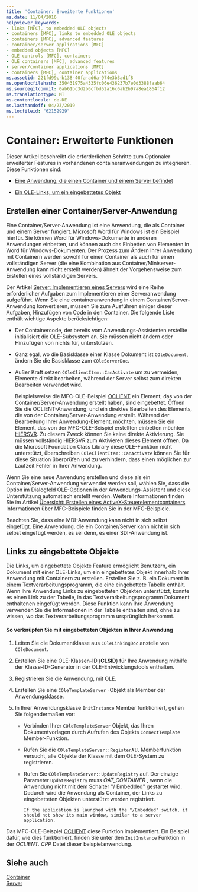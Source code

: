```yaml
---
title: 'Container: Erweiterte Funktionen'
ms.date: 11/04/2016
helpviewer_keywords:
- links [MFC], to embedded OLE objects
- containers [MFC], links to embedded OLE objects
- containers [MFC], advanced features
- container/server applications [MFC]
- embedded objects [MFC]
- OLE controls [MFC], containers
- OLE containers [MFC], advanced features
- server/container applications [MFC]
- containers [MFC], container applications
ms.assetid: 221fd99c-b138-40fa-ad6a-974e3b3ad1f8
ms.openlocfilehash: 350431975a4335fc06e436237b7e0d3388faab64
ms.sourcegitcommit: 0ab61bc3d2b6cfbd52a16c6ab2b97a8ea1864f12
ms.translationtype: MT
ms.contentlocale: de-DE
ms.lasthandoff: 04/23/2019
ms.locfileid: "62152929"
---
```

# <a name="containers-advanced-features"></a>Container: Erweiterte Funktionen

Dieser Artikel beschreibt die erforderlichen Schritte zum Optionaler erweiterter Features in vorhandenen containeranwendungen zu integrieren. Diese Funktionen sind:

- [Eine Anwendung, die einen Container und einem Server befindet](#_core_creating_a_container_server_application)

- [Ein OLE-Links, um ein eingebettetes Objekt](#_core_links_to_embedded_objects)

##  <a name="_core_creating_a_container_server_application"></a> Erstellen einer Container/Server-Anwendung

Eine Container/Server-Anwendung ist eine Anwendung, die als Container und einem Server fungiert. Microsoft Word für Windows ist ein Beispiel hierfür. Sie können Word für Windows-Dokumente in anderen Anwendungen einbetten, und können auch das Einbetten von Elementen in Word für Windows-Dokumenten. Der Prozess zum Ändern Ihrer Anwendung mit Containern werden sowohl für einen Container als auch für einen vollständigen Server (die eine Kombination aus Container/Miniserver-Anwendung kann nicht erstellt werden) ähnelt der Vorgehensweise zum Erstellen eines vollständigen Servers.

Der Artikel [Server: Implementieren eines Servers](../mfc/servers-implementing-a-server.md) wird eine Reihe erforderlicher Aufgaben zum Implementieren einer Serveranwendung aufgeführt. Wenn Sie eine containeranwendung in einem Container/Server-Anwendung konvertieren, müssen Sie zum Ausführen einiger dieser Aufgaben, Hinzufügen von Code in den Container. Die folgende Liste enthält wichtige Aspekte berücksichtigen:

- Der Containercode, der bereits vom Anwendungs-Assistenten erstellte initialisiert die OLE-Subsystem an. Sie müssen nicht ändern oder Hinzufügen von nichts für, unterstützen.

- Ganz egal, wo die Basisklasse einer Klasse Dokument ist `COleDocument`, ändern Sie die Basisklasse zum `COleServerDoc`.

- Außer Kraft setzen `COleClientItem::CanActivate` um zu vermeiden, Elemente direkt bearbeiten, während der Server selbst zum direkten Bearbeiten verwendet wird.

   Beispielsweise die MFC-OLE-Beispiel [OCLIENT](../overview/visual-cpp-samples.md) ein Element, das von der Container/Server-Anwendung erstellt haben, sind eingebettet. Öffnen Sie die OCLIENT-Anwendung, und ein direktes Bearbeiten des Elements, die von der Container/Server-Anwendung erstellt. Während der Bearbeitung Ihrer Anwendung-Element, möchten, müssen Sie ein Element, das von der MFC-OLE-Beispiel erstellten einbetten möchten [HIERSVR](../overview/visual-cpp-samples.md). Zu diesem Zweck können Sie keine direkte Aktivierung. Sie müssen vollständig HIERSVR zum Aktivieren dieses Element öffnen. Da die Microsoft Foundation Class Library diese OLE-Funktion nicht unterstützt, überschreiben `COleClientItem::CanActivate` können Sie für diese Situation überprüfen und zu verhindern, dass einen möglichen zur Laufzeit Fehler in Ihrer Anwendung.

Wenn Sie eine neue Anwendung erstellen und diese als ein Container/Server-Anwendung verwendet werden soll, wählen Sie, dass die Option im Dialogfeld OLE-Optionen in der Anwendungs-Assistent und diese Unterstützung automatisch erstellt werden. Weitere Informationen finden Sie im Artikel [Übersicht: Erstellen eines ActiveX-Steuerelementcontainers](../mfc/reference/creating-an-mfc-activex-control-container.md). Informationen über MFC-Beispiele finden Sie in der MFC-Beispiele.

Beachten Sie, dass eine MDI-Anwendung kann nicht in sich selbst eingefügt. Eine Anwendung, die ein Container/Server kann nicht in sich selbst eingefügt werden, es sei denn, es einer SDI-Anwendung ist.

##  <a name="_core_links_to_embedded_objects"></a> Links zu eingebettete Objekte

Die Links, um eingebettete Objekte Feature ermöglicht Benutzern, ein Dokument mit einer OLE-Links, um ein eingebettetes Objekt innerhalb Ihrer Anwendung mit Containern zu erstellen. Erstellen Sie z. B. ein Dokument in einem Textverarbeitungsprogramm, die eine eingebettete Tabelle enthält. Wenn Ihre Anwendung Links zu eingebetteten Objekten unterstützt, konnte es einen Link zu der Tabelle, in das Textverarbeitungsprogramm Dokument enthaltenen eingefügt werden. Diese Funktion kann Ihre Anwendung verwenden Sie die Informationen in der Tabelle enthalten sind, ohne zu wissen, wo das Textverarbeitungsprogramm ursprünglich herkommt.

#### <a name="to-link-to-embedded-objects-in-your-application"></a>So verknüpfen Sie mit eingebetteten Objekten in Ihrer Anwendung

1. Leiten Sie die Dokumentklasse aus `COleLinkingDoc` anstelle von `COleDocument`.

1. Erstellen Sie eine OLE-Klassen-ID (**CLSID**) für Ihre Anwendung mithilfe der Klasse-ID-Generator in der OLE-Entwicklungstools enthalten.

1. Registrieren Sie die Anwendung, mit OLE.

1. Erstellen Sie eine `COleTemplateServer` -Objekt als Member der Anwendungsklasse.

1. In Ihrer Anwendungsklasse `InitInstance` Member funktioniert, gehen Sie folgendermaßen vor:

   - Verbinden Ihrer `COleTemplateServer` Objekt, das Ihren Dokumentvorlagen durch Aufrufen des Objekts `ConnectTemplate` Member-Funktion.

   - Rufen Sie die `COleTemplateServer::RegisterAll` Memberfunktion versucht, alle Objekte der Klasse mit dem OLE-System zu registrieren.

   - Rufen Sie `COleTemplateServer::UpdateRegistry` auf. Der einzige Parameter `UpdateRegistry` muss *OAT_CONTAINER* , wenn die Anwendung nicht mit dem Schalter "/ Embedded" gestartet wird. Dadurch wird die Anwendung als Container, der Links zu eingebetteten Objekten unterstützt werden registriert.

         If the application is launched with the "/Embedded" switch, it should not show its main window, similar to a server application.

Das MFC-OLE-Beispiel [OCLIENT](../overview/visual-cpp-samples.md) diese Funktion implementiert. Ein Beispiel dafür, wie dies funktioniert, finden Sie unter den `InitInstance` Funktion in der *OCLIENT. CPP* Datei dieser beispielanwendung.

## <a name="see-also"></a>Siehe auch

[Container](../mfc/containers.md)<br/>
[Server](../mfc/servers.md)
